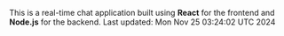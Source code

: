 This is a real-time chat application built using **React** for the frontend and **Node.js** for the backend.
Last updated: Mon Nov 25 03:24:02 UTC 2024
